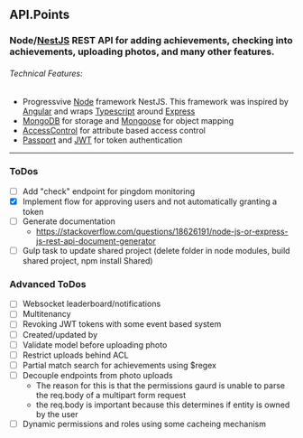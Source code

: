## API.Points
### Node/[NestJS](https://nestjs.com) REST API for adding achievements, checking into achievements, uploading photos, and many other features.

###### Technical Features:
* Progressvive [Node](https://nodejs.org/en/) framework NestJS. This framework was inspired by [Angular](https://angular.io/) and wraps [Typescript](https://www.typescriptlang.org/) around [Express](https://expressjs.com/)
* [MongoDB](https://www.mongodb.com/) for storage and [Mongoose](http://mongoosejs.com/) for object mapping
* [AccessControl](https://onury.io/accesscontrol/) for attribute based access control
* [Passport](http://www.passportjs.org/) and [JWT](https://jwt.io/) for token authentication
---
### ToDos
- [ ] Add "check" endpoint for pingdom monitoring
- [X] Implement flow for approving users and not automatically granting a token
- [ ] Generate documentation
    - https://stackoverflow.com/questions/18626191/node-js-or-express-js-rest-api-document-generator
- [ ] Gulp task to update shared project (delete folder in node modules, build shared project, npm install Shared)

### Advanced ToDos
- [ ] Websocket leaderboard/notifications
- [ ] Multitenancy
- [ ] Revoking JWT tokens with some event based system
- [ ] Created/updated by
- [ ] Validate model before uploading photo
- [ ] Restrict uploads behind ACL
- [ ] Partial match search for achievements using $regex
- [ ] Decouple endpoints from photo uploads
    - The reason for this is that the permissions gaurd is unable to parse the req.body of a multipart form request
    - the req.body is important because this determines if entity is owned by the user
- [ ] Dynamic permissions and roles using some cacheing mechanism
